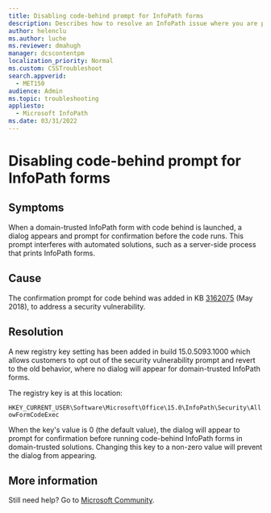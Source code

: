 ```yaml
---
title: Disabling code-behind prompt for InfoPath forms
description: Describes how to resolve an InfoPath issue where you are prompted for confirmation before running code in a form.
author: helenclu
ms.author: luche
ms.reviewer: dmahugh
manager: dcscontentpm
localization_priority: Normal
ms.custom: CSSTroubleshoot
search.appverid: 
  - MET150
audience: Admin
ms.topic: troubleshooting
appliesto: 
  - Microsoft InfoPath
ms.date: 03/31/2022
---
```

# Disabling code-behind prompt for InfoPath forms

## Symptoms

When a domain-trusted InfoPath form with code behind is launched, a dialog appears and prompt for confirmation before the code runs. This prompt interferes with automated solutions, such as a server-side process that prints InfoPath forms.

## Cause

The confirmation prompt for code behind was added in KB [3162075](https://support.microsoft.com/en-us/help/3162075/description-of-the-security-update-for-infopath-2013-may-8-2018) (May 2018), to address a security vulnerability.

## Resolution

A new registry key setting has been added in build 15.0.5093.1000 which allows customers to opt out of the security vulnerability prompt and revert to the old behavior, where no dialog will appear for domain-trusted InfoPath forms.

The registry key is at this location:

`HKEY_CURRENT_USER\Software\Microsoft\Office\15.0\InfoPath\Security\AllowFormCodeExec`

When the key's value is 0 (the default value), the dialog will appear to prompt for confirmation before running code-behind InfoPath forms in domain-trusted solutions. Changing this key to a non-zero value will prevent the dialog from appearing.

## More information

Still need help? Go to [Microsoft Community](https://answers.microsoft.com/).
